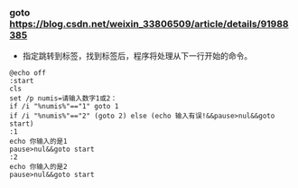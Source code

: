### goto https://blog.csdn.net/weixin_33806509/article/details/91988385
- 指定跳转到标签，找到标签后，程序将处理从下一行开始的命令。
```
@echo off
:start
cls
set /p numis=请输入数字1或2：
if /i "%numis%"=="1" goto 1
if /i "%numis%"=="2" (goto 2) else (echo 输入有误!&&pause>nul&&goto start)
:1
echo 你输入的是1
pause>nul&&goto start
:2
echo 你输入的是2
pause>nul&&goto start

```
